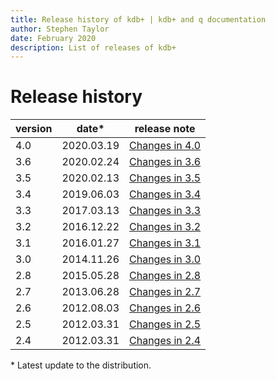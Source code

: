 ```yaml
---
title: Release history of kdb+ | kdb+ and q documentation
author: Stephen Taylor
date: February 2020
description: List of releases of kdb+
---
```

# Release history


version | date*      | release note
--------|------------|-------------------
4.0     | 2020.03.19 | [Changes in 4.0](ChangesIn4.0.md)
3.6     | 2020.02.24 | [Changes in 3.6](ChangesIn3.6.md)
3.5     | 2020.02.13 | [Changes in 3.5](ChangesIn3.5.md)
3.4     | 2019.06.03 | [Changes in 3.4](ChangesIn3.4.md)
3.3     | 2017.03.13 | [Changes in 3.3](ChangesIn3.3.md)
3.2     | 2016.12.22 | [Changes in 3.2](ChangesIn3.2.md)
3.1     | 2016.01.27 | [Changes in 3.1](ChangesIn3.1.md)
3.0     | 2014.11.26 | [Changes in 3.0](ChangesIn3.0.md)
2.8     | 2015.05.28 | [Changes in 2.8](ChangesIn2.8.md)
2.7     | 2013.06.28 | [Changes in 2.7](ChangesIn2.7.md)
2.6     | 2012.08.03 | [Changes in 2.6](ChangesIn2.6.md)
2.5     | 2012.03.31 | [Changes in 2.5](ChangesIn2.5.md)
2.4     | 2012.03.31 | [Changes in 2.4](ChangesIn2.4.md)

\* Latest update to the distribution. 